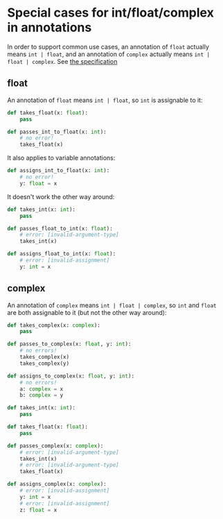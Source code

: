# Special cases for int/float/complex in annotations

In order to support common use cases, an annotation of `float` actually means `int | float`, and an
annotation of `complex` actually means `int | float | complex`. See
[the specification](https://typing.readthedocs.io/en/latest/spec/special-types.html#special-cases-for-float-and-complex)

## float

An annotation of `float` means `int | float`, so `int` is assignable to it:

```py
def takes_float(x: float):
    pass

def passes_int_to_float(x: int):
    # no error!
    takes_float(x)
```

It also applies to variable annotations:

```py
def assigns_int_to_float(x: int):
    # no error!
    y: float = x
```

It doesn't work the other way around:

```py
def takes_int(x: int):
    pass

def passes_float_to_int(x: float):
    # error: [invalid-argument-type]
    takes_int(x)

def assigns_float_to_int(x: float):
    # error: [invalid-assignment]
    y: int = x
```

## complex

An annotation of `complex` means `int | float | complex`, so `int` and `float` are both assignable
to it (but not the other way around):

```py
def takes_complex(x: complex):
    pass

def passes_to_complex(x: float, y: int):
    # no errors!
    takes_complex(x)
    takes_complex(y)

def assigns_to_complex(x: float, y: int):
    # no errors!
    a: complex = x
    b: complex = y

def takes_int(x: int):
    pass

def takes_float(x: float):
    pass

def passes_complex(x: complex):
    # error: [invalid-argument-type]
    takes_int(x)
    # error: [invalid-argument-type]
    takes_float(x)

def assigns_complex(x: complex):
    # error: [invalid-assignment]
    y: int = x
    # error: [invalid-assignment]
    z: float = x
```
